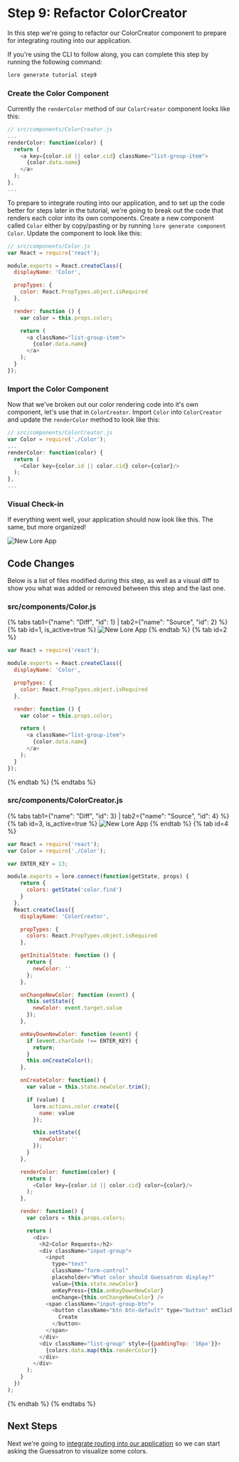 # Step 9: Refactor ColorCreator

In this step we're going to refactor our ColorCreator component to prepare for integrating routing into our application.

If you're using the CLI to follow along, you can complete this step by running the following command:

```sh
lore generate tutorial step9
```

### Create the Color Component

Currently the `renderColor` method of our `ColorCreator` component looks like this:

```js
// src/components/ColorCreator.js
...
renderColor: function(color) {
  return (
    <a key={color.id || color.cid} className="list-group-item">
      {color.data.name}
    </a>
  );
},
...
```

To prepare to integrate routing into our application, and to set up the code better for steps later in the tutorial, 
we're going to break out the code that renders each color into its own components. Create a new component called 
`Color` either by copy/pasting or by running `lore generate component Color`. Update the component to look like this:

```js
// src/components/Color.js
var React = require('react');

module.exports = React.createClass({
  displayName: 'Color',

  propTypes: {
    color: React.PropTypes.object.isRequired
  },

  render: function () {
    var color = this.props.color;

    return (
      <a className="list-group-item">
        {color.data.name}
      </a>
    );
  }
});
```

### Import the Color Component

Now that we've broken out our color rendering code into it's own component, let's use that in `ColorCreator`. Import
`Color` into `ColorCreator` and update the `renderColor` method to look like this:

```js
// src/components/ColorCreator.js
var Color = require('./Color');
...
renderColor: function(color) {
  return (
    <Color key={color.id || color.cid} color={color}/>
  );
},
...
```

### Visual Check-in

If everything went well, your application should now look like this. The same, but more organized!

![New Lore App](/assets/images/tutorial/step9-visual.png)

## Code Changes

Below is a list of files modified during this step, as well as a visual diff to show you what was added or removed 
between this step and the last one.

### src/components/Color.js

{% tabs tab1={"name": "Diff", "id": 1} | tab2={"name": "Source", "id": 2} %}
{% tab id=1, is_active=true %}
![New Lore App](/assets/images/tutorial/step9-diff-color.png)
{% endtab %}
{% tab id=2 %}
```js
var React = require('react');

module.exports = React.createClass({
  displayName: 'Color',

  propTypes: {
    color: React.PropTypes.object.isRequired
  },

  render: function () {
    var color = this.props.color;

    return (
      <a className="list-group-item">
        {color.data.name}
      </a>
    );
  }
});
```
{% endtab %}
{% endtabs %}

### src/components/ColorCreator.js

{% tabs tab1={"name": "Diff", "id": 3} | tab2={"name": "Source", "id": 4} %}
{% tab id=3, is_active=true %}
![New Lore App](/assets/images/tutorial/step9-diff-color-creator.png)
{% endtab %}
{% tab id=4 %}
```js
var React = require('react');
var Color = require('./Color');

var ENTER_KEY = 13;

module.exports = lore.connect(function(getState, props) {
    return {
      colors: getState('color.find')
    }
  },
  React.createClass({
    displayName: 'ColorCreator',

    propTypes: {
      colors: React.PropTypes.object.isRequired
    },

    getInitialState: function () {
      return {
        newColor: ''
      };
    },

    onChangeNewColor: function (event) {
      this.setState({
        newColor: event.target.value
      });
    },

    onKeyDownNewColor: function (event) {
      if (event.charCode !== ENTER_KEY) {
        return;
      }
      this.onCreateColor();
    },

    onCreateColor: function() {
      var value = this.state.newColor.trim();

      if (value) {
        lore.actions.color.create({
          name: value
        });

        this.setState({
          newColor: ''
        });
      }
    },

    renderColor: function(color) {
      return (
        <Color key={color.id || color.cid} color={color}/>
      );
    },

    render: function() {
      var colors = this.props.colors;

      return (
        <div>
          <h2>Color Requests</h2>
          <div className="input-group">
            <input
              type="text"
              className="form-control"
              placeholder="What color should Guessatron display?"
              value={this.state.newColor}
              onKeyPress={this.onKeyDownNewColor}
              onChange={this.onChangeNewColor} />
            <span className="input-group-btn">
              <button className="btn btn-default" type="button" onClick={this.onCreateColor}>
                Create
              </button>
            </span>
          </div>
          <div className="list-group" style={{paddingTop: '16px'}}>
            {colors.data.map(this.renderColor)}
          </div>
        </div>
      );
    }
  })
);
```
{% endtab %}
{% endtabs %}

## Next Steps

Next we're going to [integrate routing into our application](../step-10/) so we can start asking the Guessatron 
to visualize some colors.
